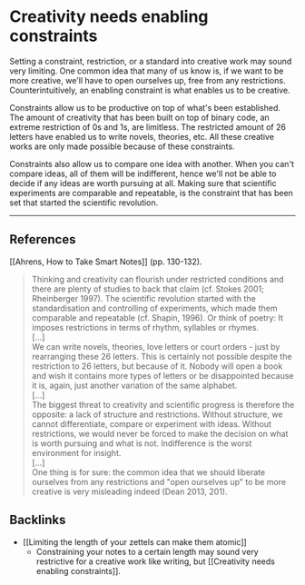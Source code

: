 # Creativity needs enabling constraints
Setting a constraint, restriction, or a standard into creative work may sound very limiting. One common idea that many of us know is, if we want to be more creative, we'll have to open ourselves up, free from any restrictions. Counterintuitively, an enabling constraint is what enables us to be creative.

Constraints allow us to be productive on top of what's been established. The amount of creativity that has been built on top of binary code, an extreme restriction of 0s and 1s, are limitless. The restricted amount of 26 letters have enabled us to write novels, theories, etc. All these creative works are only made possible because of these constraints.

Constraints also allow us to compare one idea with another. When you can't compare ideas, all of them will be indifferent, hence we'll not be able to decide if any ideas are worth pursuing at all. Making sure that scientific experiments are comparable and repeatable, is the constraint that has been set that started the scientific revolution.

---
## References
[[Ahrens, How to Take Smart Notes]] (pp. 130-132).
> Thinking and creativity can flourish under restricted conditions and there are plenty of studies to back that claim (cf. Stokes 2001; Rheinberger 1997). The scientific revolution started with the standardisation and controlling of experiments, which made them comparable and repeatable (cf. Shapin, 1996). Or think of poetry: It imposes restrictions in terms of rhythm, syllables or rhymes.  
> [...]  
> We can write novels, theories, love letters or court orders - just by rearranging these 26 letters. This is certainly not possible despite the restriction to 26 letters, but because of it. Nobody will open a book and wish it contains more types of letters or be disappointed because it is, again, just another variation of the same alphabet.  
> [...]  
> The biggest threat to creativity and scientific progress is therefore the opposite: a lack of structure and restrictions. Without structure, we cannot differentiate, compare or experiment with ideas. Without restrictions, we would never be forced to make the decision on what is worth pursuing and what is not. Indifference is the worst environment for insight.  
> [...]  
> One thing is for sure: the common idea that we should liberate ourselves from any restrictions and "open ourselves up" to be more creative is very misleading indeed (Dean 2013, 201).

## Backlinks
* [[Limiting the length of your zettels can make them atomic]]
	* Constraining your notes to a certain length may sound very restrictive for a creative work like writing, but [[Creativity needs enabling constraints]].

<!-- #evergreen #counterintuitive #constraint -->

<!-- {BearID:B587DC49-E350-4351-994C-6BF7EB0671C8-71920-0001808E21DCFA51} -->
